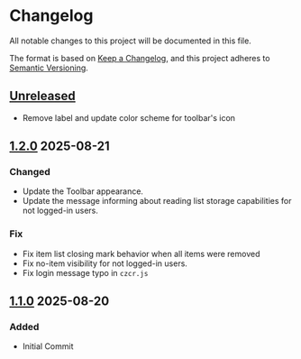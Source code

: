 # Changelog

All notable changes to this project will be documented in this file.

The format is based on [Keep a Changelog](https://keepachangelog.com/en/1.1.0/),
and this project adheres to [Semantic Versioning](https://semver.org/spec/v2.0.0.html).

## [Unreleased]
-  Remove label and update color scheme for toolbar's icon

## [1.2.0] 2025-08-21
### Changed
- Update the Toolbar appearance.
- Update the message informing about reading list storage capabilities for not logged-in users.
### Fix
- Fix item list closing mark behavior when all items were removed
- Fix no-item visibility for not logged-in users.
- Fix login message typo in `czcr.js`

## [1.1.0] 2025-08-20
### Added
- Initial Commit


[Unreleased]: https://github.com/erremauro/cigno-zen/compare/v1.2.0...HEAD
[1.2.0]: https://github.com/erremauro/cigno-zen/releases/tag/v1.2.0
[1.1.0]: https://github.com/erremauro/cigno-zen/releases/tag/v1.1.0
